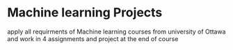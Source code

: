 <!-- @format -->

# Machine learning Projects

apply all requirments of Machine learning courses from university of Ottawa
and work in 4 assignments and project at the end of course
